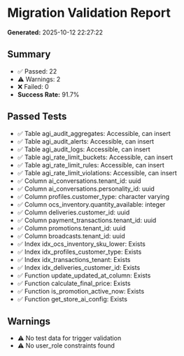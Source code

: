 # Migration Validation Report
**Generated:** 2025-10-12 22:27:22

## Summary
- ✅ Passed: 22
- ⚠️  Warnings: 2
- ❌ Failed: 0
- **Success Rate:** 91.7%

## Passed Tests
- ✅ Table agi_audit_aggregates: Accessible, can insert
- ✅ Table agi_audit_alerts: Accessible, can insert
- ✅ Table agi_audit_logs: Accessible, can insert
- ✅ Table agi_rate_limit_buckets: Accessible, can insert
- ✅ Table agi_rate_limit_rules: Accessible, can insert
- ✅ Table agi_rate_limit_violations: Accessible, can insert
- ✅ Column ai_conversations.tenant_id: uuid
- ✅ Column ai_conversations.personality_id: uuid
- ✅ Column profiles.customer_type: character varying
- ✅ Column ocs_inventory.quantity_available: integer
- ✅ Column deliveries.customer_id: uuid
- ✅ Column payment_transactions.tenant_id: uuid
- ✅ Column promotions.tenant_id: uuid
- ✅ Column broadcasts.tenant_id: uuid
- ✅ Index idx_ocs_inventory_sku_lower: Exists
- ✅ Index idx_profiles_customer_type: Exists
- ✅ Index idx_transactions_tenant: Exists
- ✅ Index idx_deliveries_customer_id: Exists
- ✅ Function update_updated_at_column: Exists
- ✅ Function calculate_final_price: Exists
- ✅ Function is_promotion_active_now: Exists
- ✅ Function get_store_ai_config: Exists

## Warnings
- ⚠️  No test data for trigger validation
- ⚠️  No user_role constraints found
